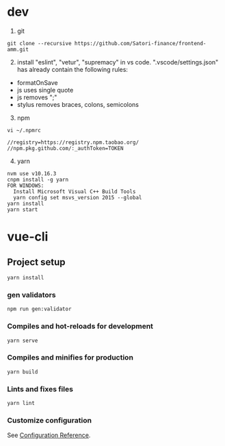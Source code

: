 # dev

1. git

```
git clone --recursive https://github.com/Satori-finance/frontend-amm.git
```

2. install "eslint", "vetur", "supremacy" in vs code. ".vscode/settings.json" has already contain the following rules:

- formatOnSave
- js uses single quote
- js removes ";"
- stylus removes braces, colons, semicolons

3. npm

```
vi ~/.npmrc

//registry=https://registry.npm.taobao.org/
//npm.pkg.github.com/:_authToken=TOKEN
```

4. yarn

```
nvm use v10.16.3
cnpm install -g yarn
FOR WINDOWS:
  Install Microsoft Visual C++ Build Tools
  yarn config set msvs_version 2015 --global
yarn install
yarn start
```

# vue-cli

## Project setup

```
yarn install
```

### gen validators

```
npm run gen:validator
```

### Compiles and hot-reloads for development

```
yarn serve
```

### Compiles and minifies for production

```
yarn build
```

### Lints and fixes files

```
yarn lint
```

### Customize configuration

See [Configuration Reference](https://cli.vuejs.org/config/).
